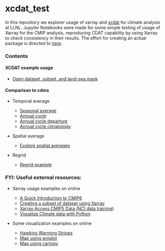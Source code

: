 # xcdat_test

In this repository we explorer usage of xarray and [xcdat](https://github.com/XCDAT/xcdat) for climate analysis at LLNL. Jupyter Notebooks were made for some simple testing of usage of Xarray for the CMIP analysis, reproducing CDAT capability by using Xarray to check consistency in their results. The effort for creating an actual package is directed to [here](https://github.com/XCDAT/xcdat).

### Contents

#### XCDAT example usage
- [Open dataset, subset, and land-sea mask](xcdat_tutorial/demo_open_dataset.ipynb)

#### Comparison to cdms

- Temporal average
  - [Seasonal average](compare_cdat_xarray/seasonal_averages.ipynb)
  - [Annual cycle](compare_cdat_xarray/annual_cycle.ipynb)
  - [Annual cycle departure](compare_cdat_xarray/annual_cycle_departure.ipynb)
  - [Annual cycle climatology](compare_cdat_xarray/annual_cycle_climatology.ipynb)

- Spatial average
  - [Explore spatial averages](compare_cdat_xarray/explore_spatial_averages.ipynb)

- Regrid
  - [Regrid example](compare_cdat_xarray/Regrid_ex1.ipynb)



### FYI: Useful external resources:

- Xarray usage examples on online
  - [A Quick Introduction to CMIP6](https://towardsdatascience.com/a-quick-introduction-to-cmip6-e017127a49d3)
  - [Creating a subset of dataset using Xarray](https://www.nccs.nasa.gov/nccs-users/instructional/adapt-instructional/python/xarray-monthly-climatology)
  - [Xarray Access CMIP5 Data (NCI data training)](https://nci-data-training.readthedocs.io/en/latest/_notebook/climate/1_01_Xarray_access_CMIP5.html)
  - [Visualize Climate data with Python](https://nordicesmhub.github.io/climate-data-tutorial/03-visualization-python/)

- Some visualization examples on online
  - [Hawkins Warming Stripes](https://towardsdatascience.com/climate-heatmaps-made-easy-6ec5be0be6ff)
  - [Map using proplot](https://towardsdatascience.com/a-quick-introduction-to-cmip6-e017127a49d3)
  - [Map using cartopy](https://nordicesmhub.github.io/climate-data-tutorial/03-visualization-python/)

